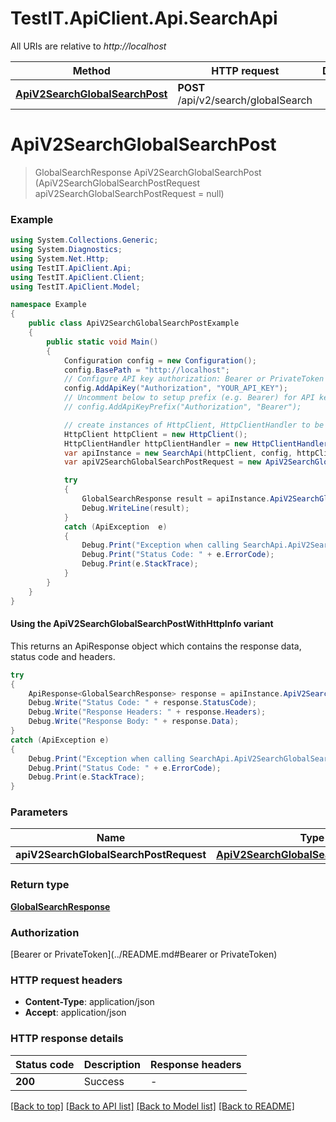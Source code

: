 # TestIT.ApiClient.Api.SearchApi

All URIs are relative to *http://localhost*

| Method | HTTP request | Description |
|--------|--------------|-------------|
| [**ApiV2SearchGlobalSearchPost**](SearchApi.md#apiv2searchglobalsearchpost) | **POST** /api/v2/search/globalSearch |  |

<a name="apiv2searchglobalsearchpost"></a>
# **ApiV2SearchGlobalSearchPost**
> GlobalSearchResponse ApiV2SearchGlobalSearchPost (ApiV2SearchGlobalSearchPostRequest apiV2SearchGlobalSearchPostRequest = null)



### Example
```csharp
using System.Collections.Generic;
using System.Diagnostics;
using System.Net.Http;
using TestIT.ApiClient.Api;
using TestIT.ApiClient.Client;
using TestIT.ApiClient.Model;

namespace Example
{
    public class ApiV2SearchGlobalSearchPostExample
    {
        public static void Main()
        {
            Configuration config = new Configuration();
            config.BasePath = "http://localhost";
            // Configure API key authorization: Bearer or PrivateToken
            config.AddApiKey("Authorization", "YOUR_API_KEY");
            // Uncomment below to setup prefix (e.g. Bearer) for API key, if needed
            // config.AddApiKeyPrefix("Authorization", "Bearer");

            // create instances of HttpClient, HttpClientHandler to be reused later with different Api classes
            HttpClient httpClient = new HttpClient();
            HttpClientHandler httpClientHandler = new HttpClientHandler();
            var apiInstance = new SearchApi(httpClient, config, httpClientHandler);
            var apiV2SearchGlobalSearchPostRequest = new ApiV2SearchGlobalSearchPostRequest(); // ApiV2SearchGlobalSearchPostRequest |  (optional) 

            try
            {
                GlobalSearchResponse result = apiInstance.ApiV2SearchGlobalSearchPost(apiV2SearchGlobalSearchPostRequest);
                Debug.WriteLine(result);
            }
            catch (ApiException  e)
            {
                Debug.Print("Exception when calling SearchApi.ApiV2SearchGlobalSearchPost: " + e.Message);
                Debug.Print("Status Code: " + e.ErrorCode);
                Debug.Print(e.StackTrace);
            }
        }
    }
}
```

#### Using the ApiV2SearchGlobalSearchPostWithHttpInfo variant
This returns an ApiResponse object which contains the response data, status code and headers.

```csharp
try
{
    ApiResponse<GlobalSearchResponse> response = apiInstance.ApiV2SearchGlobalSearchPostWithHttpInfo(apiV2SearchGlobalSearchPostRequest);
    Debug.Write("Status Code: " + response.StatusCode);
    Debug.Write("Response Headers: " + response.Headers);
    Debug.Write("Response Body: " + response.Data);
}
catch (ApiException e)
{
    Debug.Print("Exception when calling SearchApi.ApiV2SearchGlobalSearchPostWithHttpInfo: " + e.Message);
    Debug.Print("Status Code: " + e.ErrorCode);
    Debug.Print(e.StackTrace);
}
```

### Parameters

| Name | Type | Description | Notes |
|------|------|-------------|-------|
| **apiV2SearchGlobalSearchPostRequest** | [**ApiV2SearchGlobalSearchPostRequest**](ApiV2SearchGlobalSearchPostRequest.md) |  | [optional]  |

### Return type

[**GlobalSearchResponse**](GlobalSearchResponse.md)

### Authorization

[Bearer or PrivateToken](../README.md#Bearer or PrivateToken)

### HTTP request headers

 - **Content-Type**: application/json
 - **Accept**: application/json


### HTTP response details
| Status code | Description | Response headers |
|-------------|-------------|------------------|
| **200** | Success |  -  |

[[Back to top]](#) [[Back to API list]](../README.md#documentation-for-api-endpoints) [[Back to Model list]](../README.md#documentation-for-models) [[Back to README]](../README.md)

